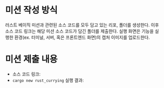# 미션 작성 방식
러스트 베이직 미션과 관련된 소스 코드를 모두 담고 있는 리포, 폴더를 생성한다. 이후 소스 코드 링크는 해당 미션 소스 코드가 담긴 폴더를 제출한다. 실행 화면은 기능을 실행한 환경(ex. 터미널, 서버, 혹은 프론트엔드 화면)의 캡처 이미지를 업로드한다.

# 미션 제출 내용
* 소스 코드 링크:
* `cargo new rust_currying` 실행 결과: 